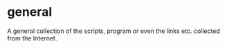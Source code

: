 # general

A general collection of the scripts, program or even the links etc. collected from the Internet.
